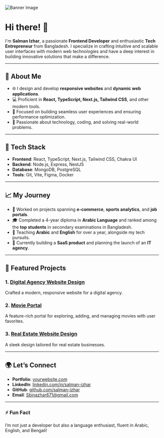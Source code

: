 ![Banner Image](https://i.ibb.co.com/nL5t7S8/1712158454650.jpg)

# Hi there! 👋

I'm **Salman Izhar**, a passionate **Frontend Developer** and enthusiastic **Tech Entrepreneur** from Bangladesh. I specialize in crafting intuitive and scalable user interfaces with modern web technologies and have a deep interest in building innovative solutions that make a difference.

---

## 🚀 About Me

- 🌐 I design and develop **responsive websites** and **dynamic web applications**.
- 💻 Proficient in **React, TypeScript, Next.js, Tailwind CSS**, and other modern tools.
- 🎯 Focused on building seamless user experiences and ensuring performance optimization.
- 🌟 Passionate about technology, coding, and solving real-world problems.

---

## 🔧 Tech Stack

- **Frontend**: React, TypeScript, Next.js, Tailwind CSS, Chakra UI
- **Backend**: Node.js, Express, NestJS
- **Database**: MongoDB, PostgreSQL
- **Tools**: Git, Vite, Figma, Docker

---

## 📈 My Journey

- 🏢 Worked on projects spanning **e-commerce**, **sports analytics**, and **job portals**.
- 🎓 Completed a 4-year diploma in **Arabic Language** and ranked among the **top students** in secondary examinations in Bangladesh.
- 🏫 Teaching **Arabic** and **English** for over a year, alongside my tech pursuits.
- 🚀 Currently building a **SaaS product** and planning the launch of an **IT agency**.

---

## 📂 Featured Projects

### 1. **[Digital Agency Website Design](https://yourportfolio.com/digital-agency)**
Crafted a modern, responsive website for a digital agency.

### 2. **[Movie Portal](https://yourportfolio.com/movie-portal)**
A feature-rich portal for exploring, adding, and managing movies with user favorites.

### 3. **[Real Estate Website Design](https://yourportfolio.com/real-estate)**
A sleek design tailored for real estate businesses.

---

## 🌍 Let’s Connect

- **Portfolio**: [yourwebsite.com](https://yourwebsite.com)
- **LinkedIn**: [linkedin.com/in/salman-izhar](https://www.linkedin.com/in/salman-izhar/)
- **GitHub**: [github.com/salman-izhar](https://github.com/salman679)
- **Email**: Sbinazhar671@gmail.com

---

### ⚡ Fun Fact
I’m not just a developer but also a language enthusiast, fluent in Arabic, English, and Bengali!
